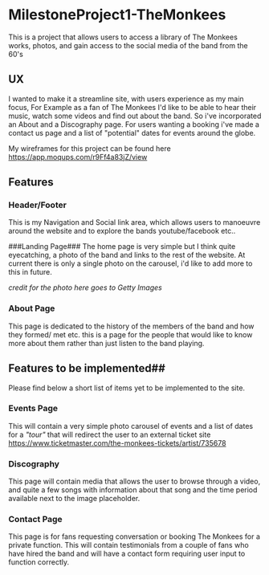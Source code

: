 
# MilestoneProject1-TheMonkees

This is a project that allows users to access a library of The Monkees works, 
photos, and gain access to the social media of the band from the 60's

## UX

I wanted to make it a streamline site, with users experience as my main focus,
For Example as a fan of The Monkees I'd like to be able to hear their music,
watch some videos and find out about the band. So i've incorporated an About
and a Discography page. For users wanting a booking i've made a contact us page
and a list of "potential" dates for events around the globe.

My wireframes for this project can be found here https://app.moqups.com/r9Ff4a83jZ/view


## Features

### Header/Footer
This is my Navigation and Social link area, which allows users to manoeuvre around
the website and to explore the bands youtube/facebook etc..

###Landing Page###
The home page is very simple but I think quite eyecatching, a photo of the band
and links to the rest of the website. At current there is only a single photo
on the carousel, i'd like to add more to this in future.

*credit for the photo here goes to Getty Images*

### About Page    
This page is dedicated to the history of the members of the band and 
how they formed/ met etc. this is a page for the people that would like to know
more about them rather than just listen to the band playing.




## Features to be implemented##
Please find below a short list of items yet to be implemented to the site.


### Events Page
This will contain a very simple photo carousel of events and a list of dates
for a *"tour"* that will redirect the user to an external ticket site
https://www.ticketmaster.com/the-monkees-tickets/artist/735678
 
### Discography
This page will contain media that allows the user to browse through a video,
and quite a few songs with information about that song and the time period 
available next to the image placeholder.


### Contact Page
This page is for fans requesting conversation or booking The Monkees for a private
function. This will contain testimonials from a couple of fans who have hired 
the band and will have a contact form requiring user input to function correctly.
